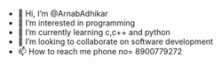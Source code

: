 - 👋 Hi, I’m @ArnabAdhikar
- 👀 I’m interested in programming
- 🌱 I’m currently learning c,c++ and python
- 💞️ I’m looking to collaborate on software development
- 📫 How to reach me phone no= 8900779272

<!---
ArnabAdhikar/ArnabAdhikar is a ✨ special ✨ repository because its `README.md` (this file) appears on your GitHub profile.
You can click the Preview link to take a look at your changes.
--->
